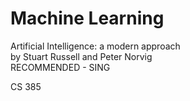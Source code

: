 # Machine Learning
Artificial Intelligence: a modern approach<br>
by Stuart Russell and Peter Norvig
<br>RECOMMENDED - SING


CS 385